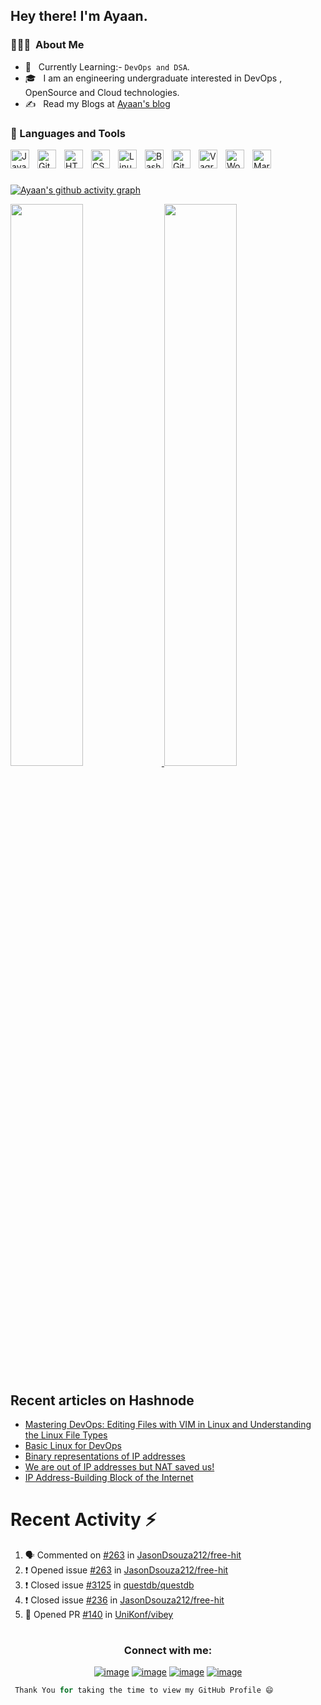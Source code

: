 <h2> Hey there! I'm Ayaan.</h2>

<h3> 👨🏻‍💻 &nbsp;About Me </h3>

- 🤔 &nbsp; Currently Learning:- ``DevOps and DSA``.
- 🎓 &nbsp; I am an engineering undergraduate interested in DevOps , OpenSource and Cloud technologies.
- ✍️ &nbsp; Read my Blogs at <a href="https://hashnode.com/@Ayaan49">Ayaan's blog</a>

### 🧰 Languages and Tools

<img align="left" alt="Java" width="30px" style="padding-right:10px;" src="https://cdn.jsdelivr.net/gh/devicons/devicon/icons/java/java-original.svg"/>


<img align="left" alt="Git" width="30px" style="padding-right:10px;" src="https://cdn.jsdelivr.net/gh/devicons/devicon/icons/git/git-original.svg" />

<img align="left" alt="HTML" width="30px" style="padding-right:10px;" src="https://cdn.jsdelivr.net/gh/devicons/devicon/icons/html5/html5-plain.svg" />
<img align="left" alt="CSS" width="30px" style="padding-right:10px;" src="https://cdn.jsdelivr.net/gh/devicons/devicon/icons/css3/css3-plain.svg" />
<img align="left" alt="Linux" width="30px" style="padding-right:10px;" src="https://cdn.jsdelivr.net/gh/devicons/devicon/icons/linux/linux-original.svg"" />
<img align="left" alt="Bash" width="30px" style="padding-right:10px;" src="https://cdn.jsdelivr.net/gh/devicons/devicon/icons/bash/bash-original.svg" />

<img align="left" alt="GitHub" width="30px" style="padding-right:10px;" src="https://cdn.jsdelivr.net/gh/devicons/devicon/icons/github/github-original.svg" />
<img align="left" alt="Vagrant" width="30px" style="padding-right:10px;" src="https://cdn.jsdelivr.net/gh/devicons/devicon/icons/vagrant/vagrant-original.svg" />
          
<img align="left" alt="WordPress" width="30px" style="padding-right:10px;" src="https://cdn.jsdelivr.net/gh/devicons/devicon/icons/wordpress/wordpress-plain.svg" />

<img align="left" alt="Markdown" width="30px" style="padding-right:10px;" src="https://cdn.jsdelivr.net/gh/devicons/devicon/icons/markdown/markdown-original.svg" />
                     
<br />

#


[![Ayaan's github activity graph](https://github-readme-activity-graph.cyclic.app/graph?username=Ayaan49&theme=dracula)](https://github.com/Ayaan49/github-readme-activity-graph)

<a href="https://github.com/Ayaan49">
  <img width="48%" src="https://github-readme-stats.vercel.app/api?username=Ayaan49&show_icons=true&theme=tokyonight" />
  <img width="48%" src="https://github-readme-streak-stats.herokuapp.com/?user=Ayaan49&theme=tokyonight" />
 

</a>
<br/>


## Recent articles on Hashnode

<!-- BLOG-POST-LIST:START -->
- [Mastering DevOps: Editing Files with VIM in Linux and Understanding the Linux File Types](https://ayaan49.hashnode.dev/mastering-devops-editing-files-with-vim-in-linux-and-understanding-the-linux-file-types)
- [Basic Linux for DevOps](https://ayaan49.hashnode.dev/basic-linux-for-devops)
- [Binary representations  of IP addresses](https://ayaan49.hashnode.dev/binary-representations-of-ip-addresses)
- [We are out of IP addresses but NAT saved us!](https://ayaan49.hashnode.dev/we-are-out-of-ip-addresses-but-nat-saved-us)
- [IP Address-Building Block of the Internet](https://ayaan49.hashnode.dev/ip-address-building-block-of-the-internet)
<!-- BLOG-POST-LIST:END -->
 
# Recent Activity :zap:
<!--START_SECTION:activity-->
1. 🗣 Commented on [#263](https://github.com/JasonDsouza212/free-hit/issues/263) in [JasonDsouza212/free-hit](https://github.com/JasonDsouza212/free-hit)
2. ❗️ Opened issue [#263](https://github.com/JasonDsouza212/free-hit/issues/263) in [JasonDsouza212/free-hit](https://github.com/JasonDsouza212/free-hit)
3. ❗️ Closed issue [#3125](https://github.com/questdb/questdb/issues/3125) in [questdb/questdb](https://github.com/questdb/questdb)
4. ❗️ Closed issue [#236](https://github.com/JasonDsouza212/free-hit/issues/236) in [JasonDsouza212/free-hit](https://github.com/JasonDsouza212/free-hit)
5. 💪 Opened PR [#140](https://github.com/UniKonf/vibey/pull/140) in [UniKonf/vibey](https://github.com/UniKonf/vibey)
<!--END_SECTION:activity-->

 

# <h3 align="center">Connect with me:</h3>
<div align="center">

[![image](https://img.shields.io/badge/LinkedIn-0077B5?style=for-the-badge&logo=linkedin&logoColor=white)](https://www.linkedin.com/in/ayaan49/)
[![image](https://img.shields.io/badge/Instagram-E4405F?style=for-the-badge&logo=instagram&logoColor=white)](https://www.instagram.com/_ayaan49/)
[![image](https://img.shields.io/badge/Twitter-1DA1F2?style=for-the-badge&logo=twitter&logoColor=white)](https://twitter.com/twtayaan)
[![image](https://img.shields.io/badge/Gmail-D14836?style=for-the-badge&logo=gmail&logoColor=white)](mailto:ayaanbordoloi25@gmail.com)
  
</div>




```Python
 Thank You for taking the time to view my GitHub Profile 😄
 ```
